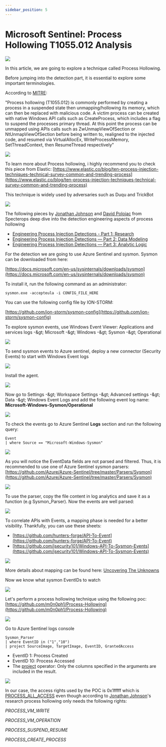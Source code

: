 ```yaml
---
sidebar_position: 5
---
```


# Microsoft Sentinel: Process Hollowing T1055.012 Analysis 

![](https://gblobscdn.gitbook.com/assets%2F-MO5yzvM95WKuwxNJv3b%2F-MTQnOs_xEAye829JeSx%2F-MTQxmYtLUotvQ1w5IT1%2Fcover.png?alt=media&token=d269697f-0bcb-4e20-a433-3111862ab673)

In this article, we are going to explore a technique called Process Hollowing.

Before jumping into the detection part, it is essential to explore some important terminologies.

According to [MITRE](https://attack.mitre.org/techniques/T1055/012/):

&quot;Process hollowing (T1055.012) is commonly performed by creating a process in a suspended state then unmapping/hollowing its memory, which can then be replaced with malicious code. A victim process can be created with native Windows API calls such as CreateProcess, which includes a flag to suspend the processes primary thread. At this point the process can be unmapped using APIs calls such as ZwUnmapViewOfSection or NtUnmapViewOfSection before being written to, realigned to the injected code, and resumed via VirtualAllocEx, WriteProcessMemory, SetThreadContext, then ResumeThread respectively&quot;

![](https://lh6.googleusercontent.com/X7bS6yaiRtrnC9B1zO4xN1rMbCfzZnBOS-94MwBilbXPwdGdPXG2lQMk1RpSTvkzCyAwsyZEdQV8J5gAgqDX_IB8KSY5W1Q7mO4NnwPEmvrSnWc_TmXMQ4YJA9hJAd1w3ojxo2RV)

To learn more about Process hollowing, i highly recommend you to check this piece from Elastic: [https://www.elastic.co/blog/ten-process-injection-techniques-technical-survey-common-and-trending-process](https://www.elastic.co/blog/ten-process-injection-techniques-technical-survey-common-and-trending-process)

This technique is widely used by adversaries such as Duqu and TrickBot

![](https://lh4.googleusercontent.com/RuGwhJNJ2jecJMALsGYeNxywIm_7Kl4QCTbWFOT9fDGcCCLLteWamrXov0GWbPI4YABnsPxmvFJwuLzD7cApwgCC1MfpGMRywzQivhiJI9TE0RgYEuXjEcIdDIfWiAU0mKCXSe1w)

The following pieces by [Jonathan Johnson](https://medium.com/@jsecurity101?source=post_page-----c11f5aedf5e0--------------------------------) and [David Polojac](https://medium.com/@david.polojac?source=post_page-----b6014a83d4c8--------------------------------) from Specterops deep dive into the detection engineering aspects of process hollowing

- [Engineering Process Injection Detections - Part 1: Research](https://posts.specterops.io/engineering-process-injection-detections-part-1-research-951e96ad3c85)
- [Engineering Process Injection Detections — Part 2: Data Modeling](https://posts.specterops.io/engineering-process-injection-detections-part-2-data-modeling-c11f5aedf5e0)
- [Engineering Process Injection Detections — Part 3: Analytic Logic](https://posts.specterops.io/engineering-process-injection-detections-part-3-analytic-logic-b6014a83d4c8)

For the detection we are going to use Azure Sentinel and sysmon. Sysmon can be downloaded from here:

[https://docs.microsoft.com/en-us/sysinternals/downloads/sysmon](https://docs.microsoft.com/en-us/sysinternals/downloads/sysmon)

To install it, run the following command as an administrator:

```
sysmon.exe -accepteula -i CONFIG_FILE_HERE
```

You can use the following config file by ION-STORM:

[https://github.com/ion-storm/sysmon-config](https://github.com/ion-storm/sysmon-config)

To explore sysmon events, use Windows Event Viewer: Applications and services logs -\&gt; Microsoft -\&gt; Windows -\&gt; Sysmon -\&gt; Operational

![](https://lh6.googleusercontent.com/nomqR-Kapysj6uPyBnhAZL4Obi_P0iC3ZVROxeMV-uQo3sWeJd-Osfa-robi2JpIC9PT4AyPwmAOucqFdMKd59EiR15eKK4o1x09n7qf46lDSuSpLb4i8OxD0FeGwraxL9UUOUx6)

To send sysmon events to Azure sentinel, deploy a new connector (Security Events) to start with Windows Event logs

![](https://lh4.googleusercontent.com/Tvd5p9EZDAollURzAJtnnav01ZoKEqwYCZ71LVlYLe4NTYucn3O5MJnvfUmX8jVZ6XpFZ6KydVoVXx5_8prS_2uPOyMMlNByZau4AN5DbUz2J9lKF07r-ReSgV162n6LcLhbZhco)

Install the agent.

![](https://lh4.googleusercontent.com/IWPdgN0gEhguY0ux5IDy5rp1_fOForm-FBqN0Dollw7NyUoe3w-j5XLxIUWcuK87IakPLGwN44YI_5euT1Dsjf56z8w6kIBegBtsfhcjFapvKp9mQlanBpMsfdRim2xFHHyYAN8P)

Now go to Settings -\&gt; Workspace Settings -\&gt; Advanced settings -\&gt; Data -\&gt; Windows Event Logs and add the following event log name: **Microsoft-Windows-Sysmon/Operational**

![](https://lh5.googleusercontent.com/gxN8UqDk76wKOzA6CWOyzJ2V64vbuVtrLs8eWFW39JLoqkDG3g-yhDFb-NadSChiEP7FCSp3cJV-6BNJac8WJVFbINLD0zkEkdDOQ6VER0WRD8VKvSmN2XdIwqOVz4-QaPVDW6eu)

To check the events go to Azure Sentinel **Logs** section and run the following query:

```
Event 
| where Source == "Microsoft-Windows-Sysmon"

```


![](https://lh6.googleusercontent.com/XjLdqsr7KShVhpQ9OCUp5Yg8O2t3_O5IG5JegrnfrzLV2P1Bqu1bkUSQLvGNo9lFXiUjxZjxO3PCgjr80ngnWveDxzqCUEhLbhyivO2DxM1xKUz4JCd0xuQ8J-AOQOIWNJQo4Lqz)

As you will notice the EventData fields are not parsed and filtered. Thus, it is recommended to use one of Azure Sentinel sysmon parsers: [https://github.com/Azure/Azure-Sentinel/tree/master/Parsers/Sysmon](https://github.com/Azure/Azure-Sentinel/tree/master/Parsers/Sysmon)

![](https://lh5.googleusercontent.com/Ubnd00yDybgQhN4JhECDR7fwpc9-zs0nPGmNgpmWd9cQZ3LusfM1WeQe4yGjfojoHhANBxv6p9AD1Qf_K6zRGC273yVzqI4_GwIgrNIWnNvvfceIAOCeQufDG8DYgqkoE6IUr-Zf)

To use the parser, copy the file content in log analytics and save it as a function (e.g Sysmon\_Parser). Now the events are well parsed:

![](https://lh6.googleusercontent.com/IKy1Y1uOCXUNVB-5R276SrpDvIA1RYieufwVrnTLu5pIwCcZ90e0cO51NVuaTGxdB-TUNb0V8HmCCiH8GyT4JQMImBIL9rCpWwSV_xz17pY5nCzVQVAxXSTI2ND-fszex99sqFxg)

To correlate APIs with Events, a mapping phase is needed for a better visibility. Thankfully, you can use these sheets:

- [https://github.com/hunters-forge/API-To-Event](https://github.com/hunters-forge/API-To-Event)
- [https://github.com/jsecurity101/Windows-API-To-Sysmon-Events](https://github.com/jsecurity101/Windows-API-To-Sysmon-Events)

![](https://lh6.googleusercontent.com/gXtrunz7-rk0fn4QsWZexS79FDKzcgTksnRcDcZ-qMvt3boRMrkfLmcCZj4B5_oa1ay4BU48eMNj7OvO2x18aolUUpwGwzVRE4cMXjW7ItCbQBC1UObGtxwch7avLg_61MWGrOb6)

More details about mapping can be found here: [Uncovering The Unknowns](https://posts.specterops.io/uncovering-the-unknowns-a47c93bb6971)

Now we know what sysmon EventIDs to watch

![](https://lh4.googleusercontent.com/iZSX5y0Ic6DEpLNv7AP36oERLaHjDaisp8uFgu_0yAy9kRmL3PyDoleP9MikrWDEOm2ouDiq4_9Sz741ECS_LHMCReMaKzjZsuoeeVkmw-fWF4Tn0qgIuFhwdtBcOaREXGb8TU4E)

Let&#39;s perform a process hollowing technique using the following poc: [https://github.com/m0n0ph1/Process-Hollowing](https://github.com/m0n0ph1/Process-Hollowing)

![](https://lh5.googleusercontent.com/xZlFmxGAXQat_msKYQ2-4ByHIr3DIkd9aRSckv5DPF8irFhsOvykbDq6xD_HthAvI080pIB7nXw7MkF9F9nkBRphs-ivCF4soxv_qpFPokjdieB_Nto6bQ10yK8hk1LYKLixksT2)

Go to Azure Sentinel logs console

```
Sysmon_Parser
| where EventID in ("1","10") 
| project SourceImage, TargetImage, EventID, GrantedAccess

```

- EventID 1: Process Created
- EventID 10: Process Accessed
- The [project](https://docs.microsoft.com/en-us/azure/data-explorer/kusto/query/projectoperator) operator: Only the columns specified in the arguments are included in the result.

![](https://lh3.googleusercontent.com/Nev_uSPrZ2oD_az_eEMTSjDglOFteNdA-XDhJZEAwbLkzUfmbun_gU25OY6bNnNLE0aYovnVjI9rDQbQIp4wtn5QrIJS5ekTb6vUHC0reNZZsPwOooIunGbE3Iw5Pb3XTORsCIc6)

In our case, the access rights used by the POC is 0x1fffff which is [PROCESS\_ALL\_ACCESS](https://docs.microsoft.com/en-gb/windows/win32/procthread/process-security-and-access-rights?redirectedfrom=MSDN) even though according to [Jonathan Johnson](https://medium.com/@jsecurity101?source=post_page-----c11f5aedf5e0--------------------------------)&#39;s research process hollowing only needs the following rights:

_PROCESS\_VM\_WRITE_

_PROCESS\_VM\_OPERATION_

_PROCESS\_SUSPEND\_RESUME_

_PROCESS\_CREATE\_PROCESS_
